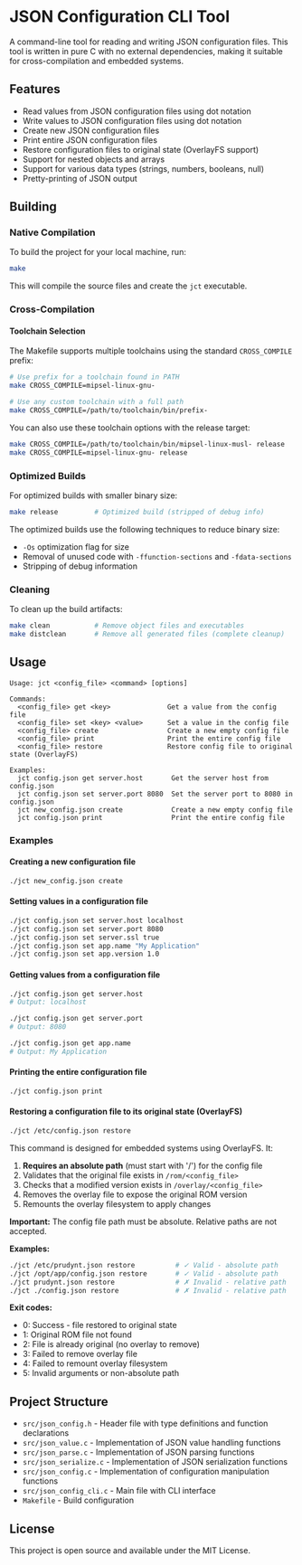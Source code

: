 # JSON Configuration CLI Tool

A command-line tool for reading and writing JSON configuration files.
This tool is written in pure C with no external dependencies, making
it suitable for cross-compilation and embedded systems.

## Features

- Read values from JSON configuration files using dot notation
- Write values to JSON configuration files using dot notation
- Create new JSON configuration files
- Print entire JSON configuration files
- Restore configuration files to original state (OverlayFS support)
- Support for nested objects and arrays
- Support for various data types (strings, numbers, booleans, null)
- Pretty-printing of JSON output

## Building

### Native Compilation

To build the project for your local machine, run:

```bash
make
```

This will compile the source files and create the `jct` executable.

### Cross-Compilation

#### Toolchain Selection

The Makefile supports multiple toolchains using the standard `CROSS_COMPILE` prefix:

```bash
# Use prefix for a toolchain found in PATH
make CROSS_COMPILE=mipsel-linux-gnu-

# Use any custom toolchain with a full path
make CROSS_COMPILE=/path/to/toolchain/bin/prefix-
```

You can also use these toolchain options with the release target:

```bash
make CROSS_COMPILE=/path/to/toolchain/bin/mipsel-linux-musl- release
make CROSS_COMPILE=mipsel-linux-gnu- release
```

### Optimized Builds

For optimized builds with smaller binary size:

```bash
make release         # Optimized build (stripped of debug info)
```

The optimized builds use the following techniques to reduce binary size:
- `-Os` optimization flag for size
- Removal of unused code with `-ffunction-sections` and `-fdata-sections`
- Stripping of debug information

### Cleaning

To clean up the build artifacts:

```bash
make clean           # Remove object files and executables
make distclean       # Remove all generated files (complete cleanup)
```

## Usage

```
Usage: jct <config_file> <command> [options]

Commands:
  <config_file> get <key>              Get a value from the config file
  <config_file> set <key> <value>      Set a value in the config file
  <config_file> create                 Create a new empty config file
  <config_file> print                  Print the entire config file
  <config_file> restore                Restore config file to original state (OverlayFS)

Examples:
  jct config.json get server.host       Get the server host from config.json
  jct config.json set server.port 8080  Set the server port to 8080 in config.json
  jct new_config.json create            Create a new empty config file
  jct config.json print                 Print the entire config file
```

### Examples

#### Creating a new configuration file

```bash
./jct new_config.json create
```

#### Setting values in a configuration file

```bash
./jct config.json set server.host localhost
./jct config.json set server.port 8080
./jct config.json set server.ssl true
./jct config.json set app.name "My Application"
./jct config.json set app.version 1.0
```

#### Getting values from a configuration file

```bash
./jct config.json get server.host
# Output: localhost

./jct config.json get server.port
# Output: 8080

./jct config.json get app.name
# Output: My Application
```

#### Printing the entire configuration file

```bash
./jct config.json print
```

#### Restoring a configuration file to its original state (OverlayFS)

```bash
./jct /etc/config.json restore
```

This command is designed for embedded systems using OverlayFS. It:
1. **Requires an absolute path** (must start with '/') for the config file
2. Validates that the original file exists in `/rom/<config_file>`
3. Checks that a modified version exists in `/overlay/<config_file>`
4. Removes the overlay file to expose the original ROM version
5. Remounts the overlay filesystem to apply changes

**Important:** The config file path must be absolute. Relative paths are not accepted.

**Examples:**
```bash
./jct /etc/prudynt.json restore          # ✓ Valid - absolute path
./jct /opt/app/config.json restore       # ✓ Valid - absolute path
./jct prudynt.json restore               # ✗ Invalid - relative path
./jct ./config.json restore              # ✗ Invalid - relative path
```

**Exit codes:**
- 0: Success - file restored to original state
- 1: Original ROM file not found
- 2: File is already original (no overlay to remove)
- 3: Failed to remove overlay file
- 4: Failed to remount overlay filesystem
- 5: Invalid arguments or non-absolute path

## Project Structure

- `src/json_config.h` - Header file with type definitions and function declarations
- `src/json_value.c` - Implementation of JSON value handling functions
- `src/json_parse.c` - Implementation of JSON parsing functions
- `src/json_serialize.c` - Implementation of JSON serialization functions
- `src/json_config.c` - Implementation of configuration manipulation functions
- `src/json_config_cli.c` - Main file with CLI interface
- `Makefile` - Build configuration

## License

This project is open source and available under the MIT License.
